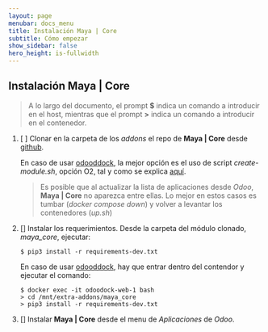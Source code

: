 ```yaml
---
layout: page
menubar: docs_menu
title: Instalación Maya | Core
subtitle: Cómo empezar
show_sidebar: false
hero_height: is-fullwidth
---
```


## Instalación **Maya | Core**

> A lo largo del documento, el prompt **$** indica un comando a introducir en el host, mientras que el prompt **>** indica un comando a introducir en el contenedor.

1. [ ] Clonar en la carpeta de los _addons_ el repo de **Maya | Core** desde [github](https://github.com/CEED-Informatica/maya_core). 
     
     En caso de usar [odooddock](https://aoltra.github.io/odoodock/), la mejor opción es el uso de script _create-module.sh_, opción O2, tal y como se explica [aquí](https://aoltra.github.io/odoodock/docs/modulos/crear-modulos-script).

     > Es posible que al actualizar la lista de aplicaciones desde _Odoo_, **Maya | Core** no aparezca entre ellas. Lo mejor en estos casos es tumbar (_docker compose down_) y volver a levantar los contenedores (_up.sh_)
 

2. [] Instalar los requerimientos. Desde la carpeta del módulo clonado, _maya_core_, ejecutar:

   ```
   $ pip3 install -r requirements-dev.txt
   ```

   En caso de usar [odooddock](https://aoltra.github.io/odoodock/), hay que entrar dentro del contendor y ejecutar el comando:

   ```
   $ docker exec -it odoodock-web-1 bash
   > cd /mnt/extra-addons/maya_core
   > pip3 install -r requirements-dev.txt
   ```

3. [] Instalar **Maya | Core** desde el menu de _Aplicaciones_ de _Odoo_.

